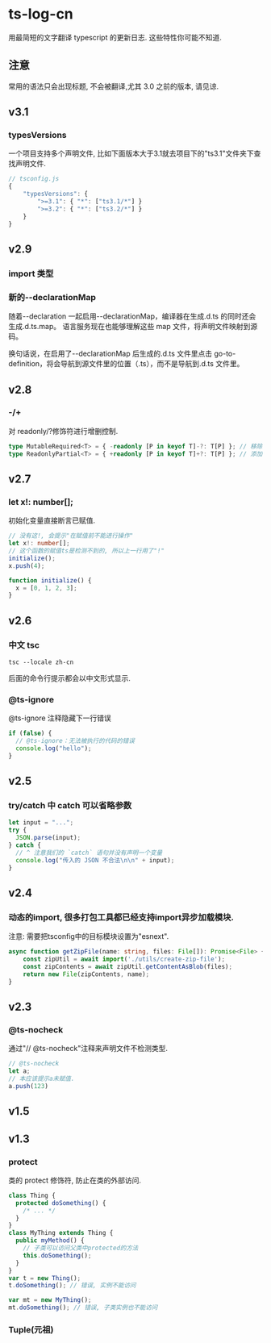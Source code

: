 # ts-log-cn

用最简短的文字翻译 typescript 的更新日志. 这些特性你可能不知道.

## 注意
常用的语法只会出现标题, 不会被翻译,尤其 3.0 之前的版本, 请见谅.

## v3.1
### typesVersions
一个项目支持多个声明文件, 比如下面版本大于3.1就去项目下的"ts3.1"文件夹下查找声明文件.
```javascript
// tsconfig.js
{
    "typesVersions": {
        ">=3.1": { "*": ["ts3.1/*"] }
        ">=3.2": { "*": ["ts3.2/*"] }
    }
}
```

## v2.9

### import 类型

### 新的--declarationMap

随着--declaration 一起启用--declarationMap，编译器在生成.d.ts 的同时还会生成.d.ts.map。 语言服务现在也能够理解这些 map 文件，将声明文件映射到源码。

换句话说，在启用了--declarationMap 后生成的.d.ts 文件里点击 go-to-definition，将会导航到源文件里的位置（.ts），而不是导航到.d.ts 文件里。

## v2.8

### -/+

对 readonly/?修饰符进行增删控制.

```typescript
type MutableRequired<T> = { -readonly [P in keyof T]-?: T[P] }; // 移除readonly和?
type ReadonlyPartial<T> = { +readonly [P in keyof T]+?: T[P] }; // 添加readonly和?
```

## v2.7

### let x!: number[];

初始化变量直接断言已赋值.

```typescript
// 没有这!, 会提示"在赋值前不能进行操作"
let x!: number[];
// 这个函数的赋值ts是检测不到的, 所以上一行用了"!"
initialize();
x.push(4);

function initialize() {
  x = [0, 1, 2, 3];
}
```

## v2.6

### 中文 tsc

```shell
tsc --locale zh-cn
```

后面的命令行提示都会以中文形式显示.

### @ts-ignore

@ts-ignore 注释隐藏下一行错误

```typescript
if (false) {
  // @ts-ignore：无法被执行的代码的错误
  console.log("hello");
}
```

## v2.5

### try/catch 中 catch 可以省略参数

```typescript
let input = "...";
try {
  JSON.parse(input);
} catch {
  // ^ 注意我们的 `catch` 语句并没有声明一个变量
  console.log("传入的 JSON 不合法\n\n" + input);
}
```

## v2.4
### 动态的import, 很多打包工具都已经支持import异步加载模块.
注意: 需要把tsconfig中的目标模块设置为"esnext".
```typescript
async function getZipFile(name: string, files: File[]): Promise<File> {
    const zipUtil = await import('./utils/create-zip-file');
    const zipContents = await zipUtil.getContentAsBlob(files);
    return new File(zipContents, name);
}
```
## v2.3

### @ts-nocheck
通过"// @ts-nocheck"注释来声明文件不检测类型.
```typescript
// @ts-nocheck
let a; 
// 本应该提示a未赋值.
a.push(123)
```

## v1.5

## v1.3

### protect

类的 protect 修饰符, 防止在类的外部访问.

```typescript
class Thing {
  protected doSomething() {
    /* ... */
  }
}
class MyThing extends Thing {
  public myMethod() {
    // 子类可以访问父类中protected的方法
    this.doSomething();
  }
}
var t = new Thing();
t.doSomething(); // 错误, 实例不能访问

var mt = new MyThing();
mt.doSomething(); // 错误, 子类实例也不能访问
```

### Tuple(元祖)
